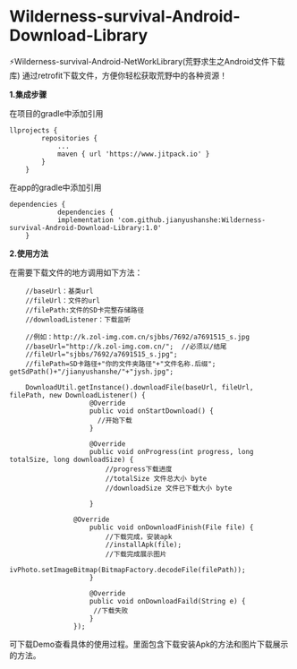 
# Wilderness-survival-Android-Download-Library
⚡️Wilderness-survival-Android-NetWorkLibrary(荒野求生之Android文件下载库) 通过retrofit下载文件，方便你轻松获取荒野中的各种资源！


**1.集成步骤**

在项目的gradle中添加引用

```
llprojects {
		repositories {
			...
			maven { url 'https://www.jitpack.io' }
		}
	}
```
在app的gradle中添加引用

```
dependencies {
	     	dependencies {
	        implementation 'com.github.jianyushanshe:Wilderness-survival-Android-Download-Library:1.0'
	}
```

**2.使用方法**

在需要下载文件的地方调用如下方法：

```
	//baseUrl：基类url
	//fileUrl：文件的url
	//filePath:文件的SD卡完整存储路径
	//downloadListener：下载监听
	
	//例如：http://k.zol-img.com.cn/sjbbs/7692/a7691515_s.jpg
	//baseUrl="http://k.zol-img.com.cn/";  //必须以/结尾
	//fileUrl="sjbbs/7692/a7691515_s.jpg";
	//filePath=SD卡路径+"你的文件夹路径"+"文件名称.后缀";  getSdPath()+"/jianyushanshe/"+"jysh.jpg";

    DownloadUtil.getInstance().downloadFile(baseUrl, fileUrl, filePath, new DownloadListener() {
                    @Override
                    public void onStartDownload() {
                      //开始下载
                    }

                    @Override
                    public void onProgress(int progress, long totalSize, long downloadSize) {
                        //progress下载进度
                        //totalSize 文件总大小 byte
                        //downloadSize 文件已下载大小 byte
                        
                    }

         	    @Override
                    public void onDownloadFinish(File file) {
                        //下载完成，安装apk
                        //installApk(file);
                        //下载完成展示图片
                        ivPhoto.setImageBitmap(BitmapFactory.decodeFile(filePath));
                    }
                    
                    @Override
                    public void onDownloadFaild(String e) {
                     //下载失败  
                    }
                });
```

可下载Demo查看具体的使用过程。里面包含下载安装Apk的方法和图片下载展示的方法。
